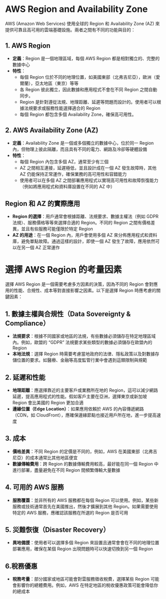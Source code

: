 # AWS Region and Availability Zone

AWS (Amazon Web Services) 使用全球的 Region 和 Availability Zone (AZ) 來提供可靠且高可用的雲端基礎設施。兩者之間有不同的功能與目的：

## 1. AWS Region
- **定義**：Region 是一個地理區域，每個 AWS Region 都是相對獨立的、完整的數據中心
- **特性**：
  - 每個 Region 位於不同的地理位置，如美國東部（北弗吉尼亞），歐洲（愛爾蘭），亞太地區（東京）等等
  - 各 Region 彼此獨立，因此數據和應用程式不會在不同 Region 之間自動同步。
  - Region 是針對遵從法規、地理距離、延遲等問題而設計的。使用者可以根據法規要求或服務性能選擇適合的 Region
  - 每個 Region 都包含多個 Availability Zone，確保高可用性。

## 2. AWS Availability Zone (AZ)
- **定義**：Availability Zone 是一個或多個獨立的數據中心，位於同一 Region 內，但物理上彼此隔離，而且具有不同的電力、網路及冷卻等硬體設備
- **特性**：
  - 每個 Region 內包含多個 AZ，通常至少有三個
  - AZ 之間相互連接，延遲極低，並且設計成在一個 AZ 發生故障時，其他 AZ 仍能保持正常運作，確保業務的高可用性和容錯能力
  - 使用者可以在多個 AZ 之間部署應用程式以實現高可用性和故障恢復能力（例如將應用程式和資料庫設置在不同的 AZ 中）

## Region 和 AZ 的實際應用
- **Region 的選擇**：用戶通常會根據距離、法規要求、數據主權法（例如 GDPR 法規）、服務價格等等來選擇合適的 Region。不同的 Region 之間有價格差異，並且有些服務可能僅限於特定 Region
- **AZ 的用途**：在一個 Region 內，用戶會使用多個 AZ 來分佈應用程式和資料庫，避免單點故障。通過這樣的設計，即使一個 AZ 發生了故障，應用依然可以在另一個 AZ 正常運作


# 選擇 AWS Region 的考量因素

選擇 AWS Region 是一個需要考慮多方因素的決策，因為不同的 Region 會對應用的性能、合規性、成本等對直接影響之因素。以下是選擇 Region 時應考慮的關鍵因素：

## 1. 數據主權與合規性（Data Sovereignty & Compliance）
- **法規要求**：根據不同國家或地區的法規，有些數據必須儲存在特定地理區域內。例如，歐盟的 “GDPR” 法規要求某些類型的數據必須儲存在歐盟內的 Region
- **本地法規**：選擇 Region 時需要考慮當地政府的法律、隱私政策以及對數據存儲位置的要求。如醫療、金融等高度監管行業中會遇到這類限制與規範

## 2. 延遲和性能
- **地理距離**：應選擇靠近的主要客戶或業務所在地的 Region，這可以減少網路延遲，提高應用程式的性能。假如客戶主要在亞洲，選擇東京或新加坡 Region 會比美國的 Region 更加合適
- **邊緣位置（Edge Location）**：如果應用依賴於 AWS 的內容傳遞網路（CDN，如 CloudFront），應確保邊緣節點也接近用戶所在地，進一步提高速度

## 3. 成本
- **價格差異**：不同 Region 的定價是不同的，例如，AWS 在美國東部（北弗吉尼亞）的成本通常比其他地區便宜
- **數據傳輸費用**：跨 Region 的數據傳輸費用較高，最好能在同一個 Region 中進行部署，盡量避免在不同 Region 間頻繁傳輸大量數據

## 4. 可用的 AWS 服務
- **服務覆蓋**：並非所有的 AWS 服務都在每個 Region 可以使用。例如，某些新服務或技術通常首先在美國推出，然後才擴展到其他 Region。如果需要使用特定的 AWS 服務，應確認該服務在所選的 Region 是否可用

## 5. 災難恢復（Disaster Recovery）
- **異地備援**：使用者可以選擇多個 Region 來設置且通常會會在不同的地理位置部署應用，確保在某個 Region 出現問題時可以快速切換到另一個 Region

## 6.稅務優惠
- **稅務考量**：部分國家或地區可能會對雲服務徵收稅費，選擇某些 Region 可能會影響你的總體費用。例如，AWS 在特定地區的稅收優惠政策可能會降低你的總成本

